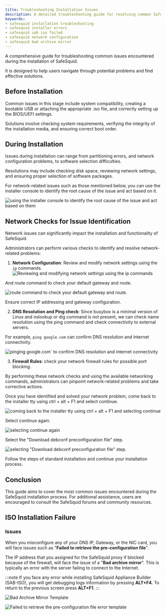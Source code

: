 ```yaml
---
title: Troubleshooting Installation Issues  
description: A detailed troubleshooting guide for resolving common SafeSquid installation problems such as network misconfiguration, ISO failures, and system requirements.  
keywords:  
- safesquid installation troubleshooting  
- safesquid installer errors  
- safesquid sab iso failed  
- safesquid network configuration  
- safesquid bad archive mirror  
---
```


A comprehensive guide for troubleshooting common issues encountered during the installation of SafeSquid.

It is designed to help users navigate through potential problems and find effective solutions.

## Before Installation
Common issues in this stage include system compatibility, creating a bootable USB or attaching the appropriate .iso file, and correctly setting up the BIOS/UEFI settings.

Solutions involve checking system requirements, verifying the integrity of the installation media, and ensuring correct boot order.

## During Installation
Issues during installation can range from partitioning errors, and network configuration problems, to software selection difficulties.

Resolutions may include checking disk space, reviewing network settings, and ensuring proper selection of software packages.

For network-related issues such as those mentioned below, you can use the installer console to identify the root cause of the issue and act based on it.

![using the installer console to identify the root cause of the issue and act based on them](/img/Troubleshooting/Troubleshooting_issues_during_installation_of_SafeSquid/image1.webp)

## Network Checks for Issue Identification
Network issues can significantly impact the installation and functionality of SafeSquid.

Administrators can perform various checks to identify and resolve network-related problems:

1.  **Network Configuration**: Review and modify network settings using the `ip` commands.
![Reviewing and modifying network settings using the `ip` commands](/img/Troubleshooting/Troubleshooting_issues_during_installation_of_SafeSquid/image2.webp)

And route command to check your default gateway and route.

![route command to check your default gateway and route.](/img/Troubleshooting/Troubleshooting_issues_during_installation_of_SafeSquid/image3.webp)

Ensure correct IP addressing and gateway configuration.

2.  **DNS Resolution and Ping check**: Since busybox is a minimal version of Linux and nslookup or dig command is not present, we can check name resolution using the ping command and check connectivity to external servers.

For example, `ping google.com` can confirm DNS resolution and internet connectivity.

![pinging google.com` to confirm DNS resolution and internet connectivity](/img/Troubleshooting/Troubleshooting_issues_during_installation_of_SafeSquid/image4.webp)

3.  **Firewall Rules**: check your network firewall rules for possible port blocking.

By performing these network checks and using the available networking commands, administrators can pinpoint network-related problems and take corrective actions.

Once you have identified and solved your network problem, come back to the installer tty using ctrl + alt + F1 and select continue.

![coming back to the installer tty using ctrl + alt + F1 and selecting continue ](/img/Troubleshooting/Troubleshooting_issues_during_installation_of_SafeSquid/image5.webp)

Select continue again.

![selecting continue again](/img/Troubleshooting/Troubleshooting_issues_during_installation_of_SafeSquid/image6.webp)

Select the "Download debconf preconfiguration file" step.

![selecting "Download debconf preconfiguration file" step.](/img/Troubleshooting/Troubleshooting_issues_during_installation_of_SafeSquid/image7.webp)

Follow the steps of standard installation and continue your installation process.

## Conclusion
This guide aims to cover the most common issues encountered during the SafeSquid installation process. For additional assistance, users are encouraged to consult the SafeSquid forums and community resources.


## ISO Installation Failure
### Issues
When you misconfigure any of your DNS IP, Gateway, or the NIC card, you will face issues such as "**Failed to retrieve the pre-configuration file**".

The IP address that you assigned for the SafeSquid proxy if blocked because of the firewall, will face the issue of a "**Bad archive mirror**". This is typically an error with the server failing to connect to the Internet.

:::note
If you face any error while installing SafeSquid Appliance Builder (SAB-ISO), you will get debugging logs information by pressing **ALT+F4**. To return to the previous screen press **ALT+F1**.
:::

![Bad Archive Mirror Template](/img/Troubleshooting/ISO_installation_failure/image1.webp)

![Failed to retrieve the pre-configuration file error template](/img/Troubleshooting/ISO_installation_failure/image2.webp)
